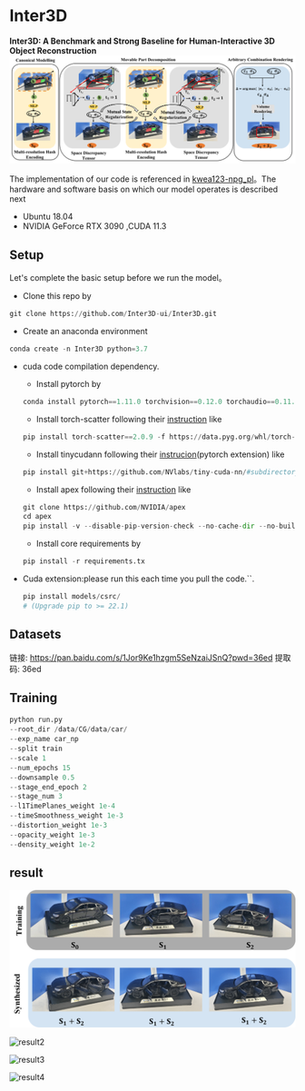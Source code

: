 # Inter3D
**Inter3D: A Benchmark and Strong Baseline for Human-Interactive 3D Object Reconstruction**
![Overview of our method](https://github.com/Inter3D-ui/Inter3D/blob/main/readme/2.png)

The implementation of our code is referenced in [kwea123-npg_pl](https://github.com/kwea123/ngp_pl)。The hardware and software basis on which our model operates is described next
 - Ubuntu 18.04
 -  NVIDIA GeForce RTX 3090 ,CUDA 11.3

## Setup
Let's complete the basic setup before we run the model。

 
+ Clone this repo by
```python
git clone https://github.com/Inter3D-ui/Inter3D.git
```
+  Create an anaconda environment
```python
conda create -n Inter3D python=3.7
``` 
+ cuda code compilation dependency.
	- Install pytorch by
	```python
	conda install pytorch==1.11.0 torchvision==0.12.0 torchaudio==0.11.0 cudatoolkit=11.3 -c pytorch
	```
	- Install torch-scatter following their [instruction](https://github.com/rusty1s/pytorch_scatter#installation) like
	```python
	pip install torch-scatter==2.0.9 -f https://data.pyg.org/whl/torch-1.11.0+cu113.html
	```
	- Install tinycudann following their [instrucion](https://github.com/NVlabs/tiny-cuda-nn#pytorch-extension)(pytorch extension) like
	```python
	pip install git+https://github.com/NVlabs/tiny-cuda-nn/#subdirectory=bindings/torch
	```
	- Install apex following their [instruction](https://github.com/NVIDIA/apex#linux) like
	```python
	git clone https://github.com/NVIDIA/apex 
	cd apex 
	pip install -v --disable-pip-version-check --no-cache-dir --no-build-isolation --config-settings "--build-option=--cpp_ext" --config-settings "--build-option=--cuda_ext" ./
	```
	- Install core requirements by
	```python
	pip install -r requirements.tx
	```
  
+ Cuda extension:please run this each time you pull the code.``.
 	```python
	pip install models/csrc/
	# (Upgrade pip to >= 22.1)
	```

## Datasets
链接: https://pan.baidu.com/s/1Jor9Ke1hzgm5SeNzaiJSnQ?pwd=36ed 提取码: 36ed 
## Training
```python
python run.py
--root_dir /data/CG/data/car/
--exp_name car_np
--split train
--scale 1
--num_epochs 15
--downsample 0.5
--stage_end_epoch 2
--stage_num 3
--l1TimePlanes_weight 1e-4
--timeSmoothness_weight 1e-3
--distortion_weight 1e-3
--opacity_weight 1e-3
--density_weight 1e-2
```
## result
![result1](https://github.com/Inter3D-ui/Inter3D/blob/main/readme/6.png)

![result2](https://github.com/Inter3D-ui/Inter3D/blob/main/readme/7.png)

![result3](https://github.com/Inter3D-ui/Inter3D/blob/main/readme/8.png)

![result4](https://github.com/Inter3D-ui/Inter3D/blob/main/readme/9.png)
